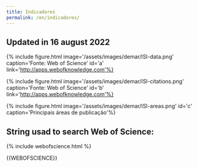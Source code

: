 ```yaml
---
title: Indicadores
permalink: /en/indicadores/
---
```


## Updated in 16 august 2022

{% include figure.html image='/assets/images/demar/ISI-data.png' caption='Fonte: Web of Science' id='a' link='http://apps.webofknowledge.com'%}

{% include figure.html image='/assets/images/demar/ISI-citations.png' caption='Fonte: Web of Science' id='b' link='http://apps.webofknowledge.com'%}

{% include figure.html image='/assets/images/demar/ISI-areas.png' id='c' caption='Principais áreas de publicação'%}

## String usad to search Web of Science:

{% include webofscience.html %}

<div class="card">
  <div class="card-body">
    {{WEBOFSCIENCE}}
  </div>
</div>
